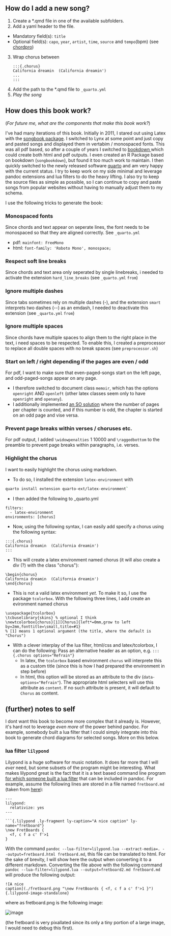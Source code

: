 

## How do I add a new song?

1. Create a \*.qmd file in one of the available subfolders. 
2. Add a yaml header to the file.
  - Mandatory field(s): `title`
  - Optional field(s): `capo`, `year`, `artist`, `time`, `source` and `tempo`(bpm) (see [chordpro](https://www.chordpro.org/chordpro/chordpro-directives/))
3. Wrap chorus between 
   ```
   :::{.chorus}
   California dreamin  (California dreamin')
   ...
   :::
   ```
4. Add the path to the \*.qmd file to `_quarto.yml`
5. *Play the song*


## How does this book work?

(*For future me, what are the components that make this book work?*)

I've had many iterations of this book. Initially in 2011, I stared out using Latex with the [songbook package](https://songs.sourceforge.net/index.html). I switched to Lynx at some point and just copy and pasted songs and displayed them in vertabim / monospaced fonts. This was all pdf based, so after a couple of years I switched to [bookdown ](https://bookdown.org/) which could create both html and pdf outputs. I even created an R Package based on bookdown (`songbookdown`), but found it too much work to maintain. I then quickly switched to the newly released software [quarto](https://quarto.org/) and am very happy with the current status. I try to keep work on my side minimal and leverage pandoc extensions and lua filters to do the heavy lifting. I also try to keep the source files as simple as possible, so I can continue to copy and paste songs from popular websites without having to manually adjust them to my schema.

I use the following tricks to generate the book:


### Monospaced fonts

Since chords and text appear on seperate lines, the font needs to be monospaced so that they are aligned correctly. See `_quarto.yml`
- pdf: `mainfont: FreeMono` 
- html: `font-family: 'Roboto Mono', monospace;`

### Respect soft line breaks

Since chords and text area only seperated by single linebreaks, i needed to activate the extension `hard_line_breaks` (see `_quarto.yml` `from`)

### Ignore multiple dashes 

Since tabs sometimes rely on multiple dashes (-), and the extension `smart` interprets two dashes (--) as an emdash, I needed to deactivate this extension (see `_quarto.yml` `from`)

### Ignore multiple spaces

Since chords have multiple spaces to align them to the right place in the text, i need spaces to be respected. To enable this, I created a preprocessor to replace all double spaces with no break spaces (see `preprocessor.sh`)

### Start on left / right depending if the pages are even / odd

For pdf, I want to make sure that even-paged-songs start on the left page, and odd-paged-songs appear on any page. 

- I therefore switched to document class `memoir`, which has the options `openright` AND `openleft` (other latex classes seem only to have `openright` and `openany`). 
- I additionally implemented [an SO solution](https://tex.stackexchange.com/questions/66278/chapters-that-openleft-unless-the-chapter-is-only-one-page-long?rq=1) where the number of pages per chapter is counted, and if this number is odd, the chapter is started on an odd page and vise versa.

### Prevent page breaks within verses / choruses etc. 

For pdf output, I added `\widowpenalties` 1 10000 and `\raggedbottom` to the preamble to prevent page breaks within paragraphs, i.e. verses.

### Highlight the chorus

I want to easily highlight the chorus using markdown. 

- To do so, I installed the extension `latex-environment` with
```sh
quarto install extension quarto-ext/latex-environment`
```

- I then added the following to _quarto.yml
```
filters:
  - latex-environment
environments: [chorus]
```

- Now, using the following syntax, I can easily add specify a chorus using the following syntax:
```
:::{.chorus}
California dreamin  (California dreamin')
:::
```

- This will create a latex environment named chorus (it will also create a div (?) with the class "chorus"):
```
\begin{chorus}
California dreamin  (California dreamin')
\end{chorus}
```

- This is not a valid latex environment *yet*. To make it so, I use the package `tcolorbox`. With the following three lines, I add create an evironment named chorus
```
\usepackage{tcolorbox}
\tcbuselibrary{skins} % optional I think
\newtcolorbox{chorus}[1][Chorus]{left*=0mm,grow to left by=2mm,fonttitle=\small,title=#1}
% [1] means 1 optional argument (the title, where the default is "Chorus")
```
- With a clever interplay of the lua filter, html/css and latex/tcolorbox, I can do the following: Pass an alternative header as an option, e.g. `:::{.chorus options="Refrain"}`
  - In latex, the `tcolorbox` based environment `chorus` will interprete this as a custom title (since this is how I had prepared the environment in step before) 
  - In html, this option will be stored as an attribute to the div (`data-options="Refrain"`). The appropriate html selecters will use this attribute as `content`. If no such attribute is present, it will default to `Chorus` as content.


## (further) notes to self

I dont want this book to become more complex that it already is. However, it's hard not to leverage *even more* of the power behind pandoc. For example, somebody built a lua filter that I could simply integrate into this book to generate chord diagrams for selected songs. More on this below.


### lua filter `lilypond`

Lilypond is a huge software for music notation. It does far more that I will *ever* need, but some subsets of the program might be interesting. What makes lilypond great is the fact that it is a text based command line program [for which someone built a lua filter](https://github.com/pandoc/lua-filters/tree/master/lilypond) that can be included in pandoc. For example, assume the following lines are stored in a file named `fretboard.md` (taken from [here](https://lilypond.org/doc/v2.22/Documentation/snippets-big-page#fretted-strings-barres-in-automatic-fretboards)):


``` 
---
lilypond:
  relativize: yes
---

```{.lilypond .ly-fragment ly-caption="A nice caption" ly-name="fretboard"}
\new FretBoards {
  <f, c f a c' f'>1
}
```

With the command `pandoc --lua-filter=lilypond.lua --extract-media=. --output=fretboard.html fretboard.md`, this file can be translated to html. For the sake of brevity, I will show here the output when converting it to a different markdown. Converting the file above with the following command `pandoc --lua-filter=lilypond.lua --output=fretboard2.md fretboard.md` will produce the following output:


```
![A nice
caption](./fretboard.png "\new FretBoards { <f, c f a c' f'>1 }"){.lilypond-image-standalone}
```

where as fretboard.png is the following image:

![image](https://user-images.githubusercontent.com/12532091/212983581-9e58003a-c443-4f61-9f19-0eaa16b7d340.png)

(the fretboard is very pixallated since its only a tiny portion of a large image, I would need to debug this first).

